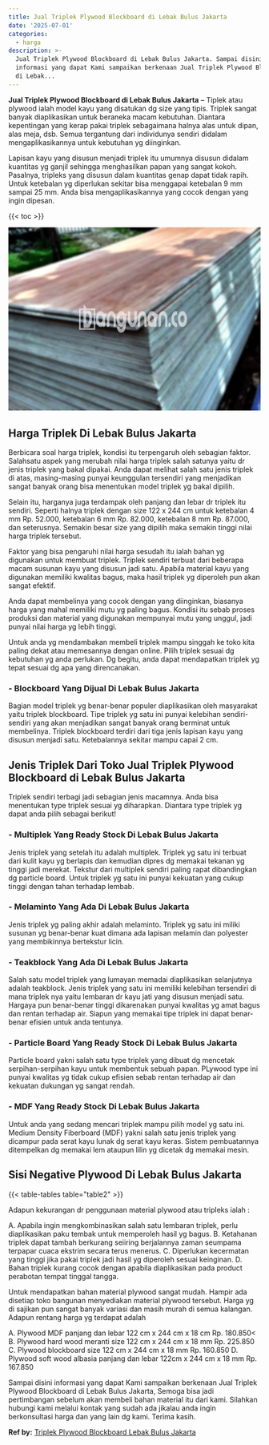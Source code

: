 ```yaml
---
title: Jual Triplek Plywood Blockboard di Lebak Bulus Jakarta
date: '2025-07-01'
categories:
  - harga
description: >-
  Jual Triplek Plywood Blockboard di Lebak Bulus Jakarta. Sampai disini
  informasi yang dapat Kami sampaikan berkenaan Jual Triplek Plywood Blockboard
  di Lebak...
---
```


**Jual Triplek Plywood Blockboard di Lebak Bulus Jakarta** – Tiplek atau plywood ialah model kayu yang disatukan dg size yang tipis. Triplek sangat banyak diaplikasikan untuk beraneka macam kebutuhan. Diantara kepentingan yang kerap pakai triplek sebagaimana halnya alas untuk dipan, alas meja, dsb. Semua tergantung dari individunya sendiri didalam mengaplikasikannya untuk kebutuhan yg diinginkan.

Lapisan kayu yang disusun menjadi triplek itu umumnya disusun didalam kuantitas yg ganjil sehingga menghasilkan papan yang sangat kokoh. Pasalnya, tripleks yang disusun dalam kuantitas genap dapat tidak rapih. Untuk ketebalan yg diperlukan sekitar bisa menggapai ketebalan 9 mm sampai 25 mm. Anda bisa mengaplikasikannya yang cocok dengan yang ingin dipesan.

{{< toc >}}

![Jual Triplek Plywood Blockboard di Lebak Bulus Jakarta](/images/jual-triplek-murah-09.png)

## Harga Triplek Di Lebak Bulus Jakarta

Berbicara soal harga triplek, kondisi itu terpengaruh oleh sebagian faktor. Salahsatu aspek yang merubah nilai harga triplek salah satunya yaitu dr jenis triplek yang bakal dipakai. Anda dapat melihat salah satu jenis triplek di atas, masing-masing punyai keunggulan tersendiri yang menjadikan sangat banyak orang bisa menentukan model triplek yg bakal dipilih.

Selain itu, harganya juga terdampak oleh panjang dan lebar dr triplek itu sendiri. Seperti halnya triplek dengan size 122 x 244 cm untuk ketebalan 4 mm Rp. 52.000, ketebalan 6 mm Rp. 82.000, ketebalan 8 mm Rp. 87.000, dan seterusnya. Semakin besar size yang dipilih maka semakin tinggi nilai harga triplek tersebut.

Faktor yang bisa pengaruhi nilai harga sesudah itu ialah bahan yg digunakan untuk membuat triplek. Triplek sendiri terbuat dari beberapa macam susunan kayu yang disusun jadi satu. Apabila material kayu yang digunakan memiliki kwalitas bagus, maka hasil triplek yg diperoleh pun akan sangat efektif.

Anda dapat membelinya yang cocok dengan yang diinginkan, biasanya harga yang mahal memiliki mutu yg paling bagus. Kondisi itu sebab proses produksi dan material yang digunakan mempunyai mutu yang unggul, jadi punyai nilai harga yg lebih tinggi.

Untuk anda yg mendambakan membeli triplek mampu singgah ke toko kita paling dekat atau memesannya dengan online. Pilih triplek sesuai dg kebutuhan yg anda perlukan. Dg begitu, anda dapat mendapatkan triplek yg tepat sesuai dg apa yang direncanakan.

### \- Blockboard Yang Dijual Di Lebak Bulus Jakarta

Bagian model triplek yg benar-benar populer diaplikasikan oleh masyarakat yaitu triplek blockboard. Tipe triplek yg satu ini punyai kelebihan sendiri-sendiri yang akan menjadikan sangat banyak orang berminat untuk membelinya. Triplek blockboard terdiri dari tiga jenis lapisan kayu yang disusun menjadi satu. Ketebalannya sekitar mampu capai 2 cm.

## Jenis Triplek Dari Toko Jual Triplek Plywood Blockboard di Lebak Bulus Jakarta

Triplek sendiri terbagi jadi sebagian jenis macamnya. Anda bisa menentukan type triplek sesuai yg diharapkan. Diantara type triplek yg dapat anda pilih sebagai berikut!

### \- Multiplek Yang Ready Stock Di Lebak Bulus Jakarta

Jenis triplek yang setelah itu adalah multiplek. Triplek yg satu ini terbuat dari kulit kayu yg berlapis dan kemudian dipres dg memakai tekanan yg tinggi jadi merekat. Tekstur dari multiplek sendiri paling rapat dibandingkan dg particle board. Untuk triplek yg satu ini punyai kekuatan yang cukup tinggi dengan tahan terhadap lembab.

### \- Melaminto Yang Ada Di Lebak Bulus Jakarta

Jenis triplek yg paling akhir adalah melaminto. Triplek yg satu ini miliki susunan yg benar-benar kuat dimana ada lapisan melamin dan polyester yang membikinnya bertekstur licin.

### \- Teakblock Yang Ada Di Lebak Bulus Jakarta

Salah satu model triplek yang lumayan memadai diaplikasikan selanjutnya adalah teakblock. Jenis triplek yang satu ini memiliki kelebihan tersendiri di mana triplek nya yaitu lembaran dr kayu jati yang disusun menjadi satu. Hargaya pun benar-benar tinggi dikarenakan punyai kwalitas yg amat bagus dan rentan terhadap air. Siapun yang memakai tipe triplek ini dapat benar-benar efisien untuk anda tentunya.

### \- Particle Board Yang Ready Stock Di Lebak Bulus Jakarta

Particle board yakni salah satu type triplek yang dibuat dg mencetak serpihan-serpihan kayu untuk membentuk sebuah papan. PLywood type ini punyai kwalitas yg tidak cukup efisien sebab rentan terhadap air dan kekuatan dukungan yg sangat rendah.

### \- MDF Yang Ready Stock Di Lebak Bulus Jakarta

Untuk anda yang sedang mencari triplek mampu pilih model yg satu ini. Medium Density Fiberboard (MDF) yakni salah satu jenis triplek yang dicampur pada serat kayu lunak dg serat kayu keras. Sistem pembuatannya ditempelkan dg memakai lem ataupun lilin yg dicetak dg memakai mesin.

## Sisi Negative Plywood Di Lebak Bulus Jakarta

{{< table-tables table="table2" >}}

Adapun kekurangan dr penggunaan material plywood atau tripleks ialah :

A. Apabila ingin mengkombinasikan salah satu lembaran triplek, perlu diaplikasikan paku tembak untuk memperoleh hasil yg bagus. B. Ketahanan triplek dapat tambah berkurang seiiring berjalannya zaman seumpama terpapar cuaca ekstrim secara terus menerus. C. Diperlukan kecermatan yang tinggi jika pakai triplek jadi hasil yg diperoleh sesuai keinginan. D. Bahan triplek kurang cocok dengan apabila diaplikasikan pada product perabotan tempat tinggal tangga.

Untuk mendapatkan bahan material plywood sangat mudah. Hampir ada disetiap toko bangunan menyediakan material plywood tersebut. Harga yg di sajikan pun sangat banyak variasi dan masih murah di semua kalangan. Adapun rentang harga yg terdapat adalah

A. Plywood MDF panjang dan lebar 122 cm x 244 cm x 18 cm Rp. 180.850< B. Plywood hard wood meranti size 122 cm x 244 cm x 18 mm Rp. 225.850 C. Plywood blockboard size 122 cm x 244 cm x 18 mm Rp. 160.850 D. Plywood soft wood albasia panjang dan lebar 122cm x 244 cm x 18 mm Rp. 167.850

Sampai disini informasi yang dapat Kami sampaikan berkenaan Jual Triplek Plywood Blockboard di Lebak Bulus Jakarta, Semoga bisa jadi pertimbangan sebelum akan membeli bahan material itu dari kami. Silahkan hubungi kami melalui kontak yang sudah ada jikalau anda ingin berkonsultasi harga dan yang lain dg kami. Terima kasih.

**Ref by:** [Triplek Plywood Blockboard Lebak Bulus Jakarta](https://id.wikipedia.org/wiki/Triplek)
